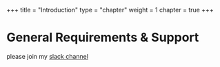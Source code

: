 +++
title = "Introduction"
type = "chapter"
weight = 1
chapter = true
+++

# General Requirements & Support

please join my [slack channel](https://fabianborn.slack.com "slack channel")
